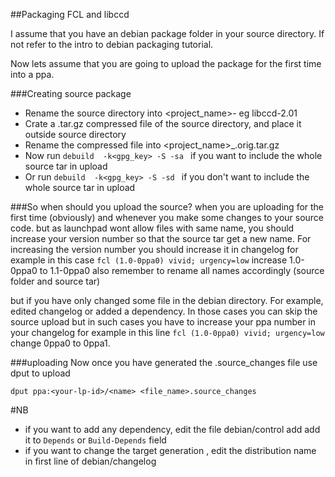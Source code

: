 ##Packaging FCL and libccd

I assume that you have an debian package folder in your source directory. If not refer to the  intro to debian packaging tutorial.

Now lets assume that you are going to upload the package for the first time into a ppa.

###Creating source package
* Rename  the source directory into <project_name>-<version> eg libccd-2.01
* Crate a .tar.gz compressed file of the source directory, and place it outside source directory
* Rename the compressed file into <project_name>_<version>.orig.tar.gz
* Now run `debuild  -k<gpg_key> -S -sa ` if you want to include the whole source tar in upload
* Or run `debuild  -k<gpg_key> -S -sd ` if you don't want to include the whole source tar in upload

###So when should you upload the source? 
when you are uploading for the first time (obviously) and whenever you make some changes to your source code. but as launchpad wont allow files with same name, you should increase your version number so that the source tar get a new name. For increasing the version number you should increase it in changelog for example in this case `fcl (1.0-0ppa0) vivid; urgency=low` increase 1.0-0ppa0 to 1.1-0ppa0 also remember to rename all names accordingly (source folder and source tar)

but if you have only changed some file in the debian directory. For example, edited changelog or added a dependency. In those cases you can skip the source upload but in such cases you have to increase your ppa number in your changelog  for example in this line  `fcl (1.0-0ppa0) vivid; urgency=low` change 0ppa0 to 0ppa1.

###uploading
Now once you have generated the .source_changes file use dput to upload 

    dput ppa:<your-lp-id>/<name> <file_name>.source_changes

#NB
* if you want to add any dependency, edit the file debian/control add add it to `Depends` or `Build-Depends` field
* if you want to change the target generation , edit the distribution name in first line of debian/changelog